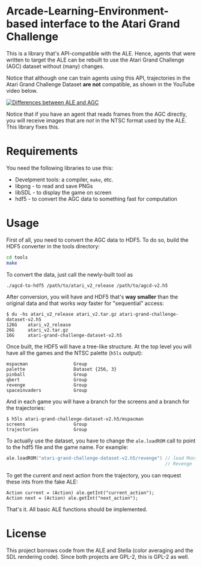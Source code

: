 # Arcade-Learning-Environment-based interface to the Atari Grand Challenge

This is a library that's API-compatible with the ALE. Hence, agents that were
written to target the ALE can be rebuilt to use the Atari Grand Challenge (AGC)
dataset without (many) changes.

Notice that although one can train agents using this API, trajectories in the
Atari Grand Challenge Dataset **are not** compatible, as shown in the YouTube
video below.

[![Differences between ALE and AGC](http://img.youtube.com/vi/64DQi_7tnuA/0.jpg)](https://www.youtube.com/watch?v=64DQi_7tnuA "Different behavior in ALE / AGC")

Notice that if you have an agent that reads frames from the AGC directly, you
will receive images that are *not* in the NTSC format used by the ALE. This
library fixes this.

# Requirements

You need the following libraries to use this:

 * Develpment tools: a compiler, `make`, etc.
 * libpng - to read and save PNGs
 * libSDL - to display the game on screen
 * hdf5 - to convert the AGC data to something fast for computation

# Usage

First of all, you need to convert the AGC data to HDF5. To do so, build the
HDF5 converter in the tools directory:

```bash
cd tools
make
```

To convert the data, just call the newly-built tool as

```bash
./agcd-to-hdf5 /path/to/atari_v2_release /path/to/agcd-v2.h5
```

After conversion, you will have and HDF5 that's **way smaller** than the
original data and that works *way* faster for "sequential" access:

```
$ du -hs atari_v2_release atari_v2.tar.gz atari-grand-challenge-dataset-v2.h5
126G    atari_v2_release
26G     atari_v2.tar.gz
16G     atari-grand-challenge-dataset-v2.h5
```

Once built, the HDF5 will have a tree-like structure. At the top level you will
have all the games and the NTSC palette (`h5ls` output):

```
mspacman                 Group
palette                  Dataset {256, 3}
pinball                  Group
qbert                    Group
revenge                  Group
spaceinvaders            Group
```

And in each game you will have a branch for the screens and a branch for the
trajectories:

```
$ h5ls atari-grand-challenge-dataset-v2.h5/mspacman
screens                  Group
trajectories             Group
```

To actually use the dataset, you have to change the `ale.loadROM` call to point
to the hdf5 file and the game name. For example:

```c
ale.loadROM("atari-grand-challenge-dataset-v2.h5/revenge") // load Montezuma's
                                                           // Revenge
```

To get the current and next action from the trajectory, you can request these
ints from the fake ALE:

```
Action current = (Action) ale.getInt("current_action");
Action next = (Action) ale.getInt("next_action");
```

That's it. All basic ALE functions should be implemented.

# License

This project borrows code from the ALE and Stella (color averaging and the SDL
rendering code). Since both projects are GPL-2, this is GPL-2 as well.
